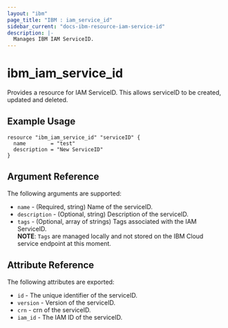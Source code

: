 ```yaml
---
layout: "ibm"
page_title: "IBM : iam_service_id"
sidebar_current: "docs-ibm-resource-iam-service-id"
description: |-
  Manages IBM IAM ServiceID.
---
```


# ibm\_iam_service_id

Provides a resource for IAM ServiceID. This allows serviceID  to be created, updated and deleted.

## Example Usage

```hcl
resource "ibm_iam_service_id" "serviceID" {
  name        = "test"
  description = "New ServiceID"
}
```

## Argument Reference

The following arguments are supported:

* `name` - (Required, string) Name of the serviceID.
* `description` - (Optional, string) Description of the serviceID.
* `tags` - (Optional, array of strings) Tags associated with the IAM ServiceID.  
  **NOTE**: `Tags` are managed locally and not stored on the IBM Cloud service endpoint at this moment.

## Attribute Reference

The following attributes are exported:

* `id` - The unique identifier of the serviceID.
* `version` - Version of the serviceID.
* `crn` - crn of the serviceID.
* `iam_id` - The IAM ID of the serviceID.
